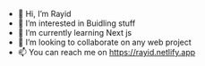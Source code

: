 - 👋 Hi, I’m Rayid
- 👀 I’m interested in Buidling stuff
- 🌱 I’m currently learning Next js
- 👯 I’m looking to collaborate on any web project
- 📫 You can reach me on https://rayid.netlify.app

